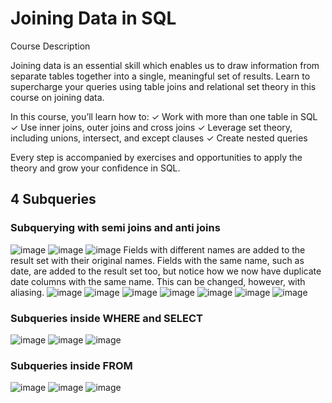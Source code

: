 # Joining Data in SQL

Course Description

Joining data is an essential skill which enables us to draw information from separate tables together into a single, meaningful set of results. Learn to supercharge your queries using table joins and relational set theory in this course on joining data.

In this course, you’ll learn how to:
✓ Work with more than one table in SQL
✓ Use inner joins, outer joins and cross joins
✓ Leverage set theory, including unions, intersect, and except clauses
✓ Create nested queries

Every step is accompanied by exercises and opportunities to apply the theory and grow your confidence in SQL.

## 4 Subqueries

### Subquerying with semi joins and anti joins

![image](https://user-images.githubusercontent.com/118057504/219440433-602f803e-4b2d-4548-89fb-e7f6d938cc7b.png)
![image](https://user-images.githubusercontent.com/118057504/219440659-ba19ad66-555f-46a6-827f-2e75ea0c765f.png)
![image](https://user-images.githubusercontent.com/118057504/219440885-343f3ef7-c006-44da-be03-4f9588241817.png)
Fields with different names are added to the result set with their original names. Fields with the same name, such as date, are added to the result set too, but notice how we now have duplicate date columns with the same name. This can be changed, however, with aliasing.
![image](https://user-images.githubusercontent.com/118057504/219441207-75520811-2a19-4a9e-84d9-e7695dd33690.png)
![image](https://user-images.githubusercontent.com/118057504/219441799-6c8dd4f3-aaad-48eb-a8bc-243b0cc2d80e.png)
![image](https://user-images.githubusercontent.com/118057504/219441941-e1dd2259-6060-49be-91db-1d9d7a2b39d7.png)
![image](https://user-images.githubusercontent.com/118057504/219442222-61313583-b31d-436e-896f-fb81f5e709f3.png)
![image](https://user-images.githubusercontent.com/118057504/219442426-7aa8a937-65ed-4f7b-8c41-3850782fc049.png)
![image](https://user-images.githubusercontent.com/118057504/219442787-fca0ed2a-686b-424b-a521-5ade9d8ac273.png)
![image](https://user-images.githubusercontent.com/118057504/219443097-fb230ae7-904e-46f6-a049-33e04a9623b7.png)

### Subqueries inside WHERE and SELECT

![image](https://user-images.githubusercontent.com/118057504/219445978-903db347-a043-4fce-8b18-31dff3d0c21f.png)
![image](https://user-images.githubusercontent.com/118057504/219446188-be770018-73bf-4c81-b9bc-ff038f3380a5.png)
![image](https://user-images.githubusercontent.com/118057504/219446572-16355ecf-d66c-4b3c-9460-47d825ee9d9d.png)

### Subqueries inside FROM

![image](https://user-images.githubusercontent.com/118057504/219447236-6383793c-d03d-43db-a588-09a0872e8226.png)
![image](https://user-images.githubusercontent.com/118057504/219447538-18fce7e2-6e3b-4477-bc25-5f85acc22cdf.png)
![image](https://user-images.githubusercontent.com/118057504/219448042-7fcc2ea4-b630-425d-bca5-43bf82ada8cb.png)







